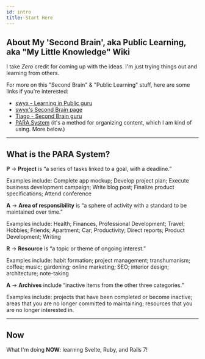 ```yaml
---
id: intro
title: Start Here
---
```


## About My 'Second Brain', aka Public Learning, aka "My Little Knowledge" Wiki

I take _Zero_ credit for coming up with the ideas. I'm just trying things out and learning from others.

For more on this "Second Brain" & "Public Learning" stuff, here are some links if you're interested:

* [swyx - Learning in Public guru](https://www.swyx.io/learn-in-public)
* [swyx's Second Brain page](https://publish.obsidian.md/swyx/README)
* [Tiago - Second Brain guru](https://www.buildingasecondbrain.com/)
* [PARA System](https://fortelabs.co/blog/para/) (it's a method for organizing content, which I am kind of using. More below.)

---

## What is the PARA System?

**P** -> **Project** is “a series of tasks linked to a goal, with a deadline.”

Examples include: Complete app mockup; Develop project plan; Execute business development campaign; Write blog post; Finalize product specifications; Attend conference

**A** -> **Area of responsibility** is “a sphere of activity with a standard to be maintained over time.”

Examples include: Health; Finances, Professional Development; Travel; Hobbies; Friends; Apartment; Car; Productivity; Direct reports; Product Development; Writing

**R** -> **Resource** is “a topic or theme of ongoing interest.”

Examples include: habit formation; project management; transhumanism; coffee; music; gardening; online marketing; SEO; interior design; architecture; note-taking

**A** -> **Archives** include “inactive items from the other three categories.”

Examples include: projects that have been completed or become inactive; areas that you are no longer committed to maintaining; resources that you are no longer interested in.

---

## Now

What I'm doing __NOW__: learning Svelte, Ruby, and Rails 7!